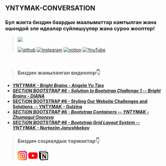 ## YNTYMAK-CONVERSATION
### **Бул жакта биздин баардык маалыматтар камтылган жана ошондой эле идеалар сүйлөшүүлөр жана суроо жооптор!**

> [<img src="assets/giflogo.gif">]()
>
>[<img src='https://cdn.jsdelivr.net/npm/simple-icons@3.0.1/icons/github.svg' alt='github' height='40'>](https://github.com/Yntymak-ja)
[<img src='https://cdn.jsdelivr.net/npm/simple-icons@3.0.1/icons/instagram.svg' alt='instagram' height='40'>](https://www.instagram.com/https://www.instagram.com/yntymak.ja//)
[<img src='https://cdn.jsdelivr.net/npm/simple-icons@3.0.1/icons/notion.svg' alt='notion' height='40'>](https://satin-beast-2c9.notion.site/YNTYMAK-cd568a64f5b6411f886cb9ff00079e9e)
[<img src='https://cdn.jsdelivr.net/npm/simple-icons@3.0.1/icons/youtube.svg' alt='YouTube' height='40'>](https://www.youtube.com/channel/https://www.youtube.com/channel/UCRtFBHRQid5zQlilPWvjGQg) 

<br>

> ### Биздин жаныланган видеолор👇
<!-- YOUTUBE:START -->
- ***[**YNTYMAK - Bright Brains - Angela Yu Tips**](https://www.youtube.com/watch?v=sDxyfnHToII)***
- ***[**SECTiON BOOTSTRAP #6 - Solution to Bootstrap Challenge 1 -- Bright Brains - DIANA**](https://www.youtube.com/watch?v=Cb79RQZ7k5M)***
- [**SECTiON BOOTSTRAP #6 - Styling Our Website Challenges and Solutions -- YNTYMAK - Gulzina**](https://www.youtube.com/watch?v=p0A-pAWcRUQ)
- ***[**SECTiON BOOTSTRAP #6 - Bootstrap Containers -- YNTYMAK - Zhumagul Onorova**](https://www.youtube.com/watch?v=bO3igUbOCxY)***
- ***[**SECTiON BOOTSTRAP #6 - Bootstrap Grid Layout System -- YNTYMAK - Nurtazim Janyshbekov**](https://www.youtube.com/watch?v=Nd1ej4YsOI8)***
<!-- YOUTUBE:END -->

> ### Биздин социалдык тармактар👇
>[<img width="30px" src="assets/instagram.svg">](https://www.instagram.com/yntymak.ja/)
[<img width="30px" src="assets/youtube.svg">](https://www.youtube.com/channel/UCRtFBHRQid5zQlilPWvjGQg)
[<img width="30px" src="assets/notion-logo-1.svg">](https://satin-beast-2c9.notion.site/YNTYMAK-cd568a64f5b6411f886cb9ff00079e9e)